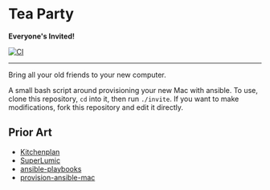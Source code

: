 # Tea Party

**Everyone's Invited!**

[![CI](https://github.com/mAAdhaTTah/tea-party/actions/workflows/ci.yml/badge.svg)](https://github.com/mAAdhaTTah/tea-party/actions/workflows/ci.yml)

---

Bring all your old friends to your new computer.

A small bash script around provisioning your new Mac with ansible. To use, clone this repository, `cd` into it, then run `./invite`. If you want to make modifications, fork this repository and edit it directly.

## Prior Art

- [Kitchenplan](https://github.com/kitchenplan/kitchenplan)
- [SuperLumic](https://github.com/superlumic/superlumic)
- [ansible-playbooks](https://github.com/ideasonpurpose/ansible-playbooks)
- [provision-ansible-mac](https://github.com/reecefowell/provision-ansible-mac)
